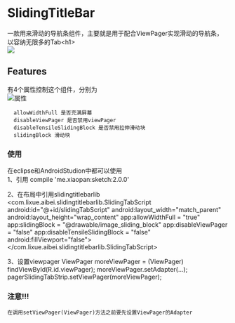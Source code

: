 
SlidingTitleBar
===================================
  一款用来滑动的导航条组件，主要就是用于配合ViewPager实现滑动的导航条，以容纳无限多的Tab\<h1\><br />
 ![](https://github.com/heavenxue/SlidingTitleBar/raw/master/docs/截图.png)

Features
-----------------------------------
  有4个属性控制这个组件，分别为<br />
  ![属性](https://github.com/heavenxue/SlidingTitleBar/raw/master/docs/attr.png "属性")

      allowWidthFull 是否充满屏幕
      disableViewPager 是否禁用viewPager
      disableTensileSlidingBlock 是否禁用拉伸滑动块
      slidingBlock 滑动块
  
### 使用
  在eclipse和AndroidStudion中都可以使用<br />
  1、引用
      compile 'me.xiaopan:sketch:2.0.0'

  2、在布局中引用slidingtitlebarlib
      <com.lixue.aibei.slidingtitlebarlib.SlidingTabScript
          android:id="@+id/slidingTabScript"
          android:layout_width="match_parent"
          android:layout_height="wrap_content"
          app:allowWidthFull = "true"
          app:slidingBlock = "@drawable/image_sliding_block"
          app:disableViewPager = "false"
          app:disableTensileSlidingBlock = "false"
          android:fillViewport="false">
          <LinearLayout
              android:layout_width="wrap_content"
              android:layout_height="wrap_content">
              <TextView style="@style/text_slidingTabTitle" android:text="排行"></TextView>
              <TextView style="@style/text_slidingTabTitle" android:text="精品"></TextView>
              <TextView style="@style/text_slidingTabTitle" android:text="分类"></TextView>
              <TextView style="@style/text_slidingTabTitle" android:text="管理"></TextView>
          </LinearLayout>
      </com.lixue.aibei.slidingtitlebarlib.SlidingTabScript>

   3、设置viewpager
       ViewPager moreViewPager = (ViewPager) findViewById(R.id.viewPager);
       moreViewPager.setAdapter(...);
       pagerSlidingTabStrip.setViewPager(moreViewPager);


### 注意!!!
    在调用setViewPager(ViewPager)方法之前要先设置ViewPager的Adapter
        
